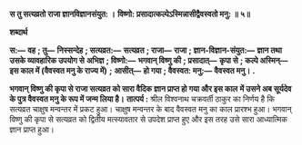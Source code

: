 **स तु सत्यव्रतो राजा ज्ञानविज्ञानसंयुत: ।** **विष्णो: प्रसादात्कल्पेऽस्मिन्नासीद्वैवस्वतो मनु: ॥ ५॥** 

**शब्दार्थ** 

**स:—** **वह** **; तु—** **निस्सन्देह** **; सत्यव्रत:—** **सत्यव्रत** **; राजा—** **राजा** **; ज्ञान-विज्ञान-संयुत:—** **ज्ञान तथा उसके व्यावहारिक उपयोग से** **अभिज्ञ** **; विष्णो:—** **भगवान् विष्णु की** **; प्रसादात्—** **कृपा से** **; कल्पे अस्मिन्—** **इस काल में (वैवस्वत मनु के राज्य में)** **;** **आसीत्—** **हो गया** **; वैवस्वत: मनु:—** **वैवस्वत मनु।** **.** 

**भगवान् विष्णु की कृपा से राजा सत्यव्रत को सारा वैदिक ज्ञान प्राप्त हो गया और इस काल** **में उसने अब सूर्यदेव के पुत्र वैवस्वत मनु के रूप में जन्म लिया है।** **तात्पर्य :** श्रील विश्वनाथ चक्रवर्ती ठाकुर का निर्णय है कि सत्यव्रत चाक्षुष मन्वन्तर में प्रकट हुआ। चाक्षुष मन्वन्तर के बाद वैवस्वत मनु का काल प्रारश्भ हुआ। भगवान् विष्णु की कृपा से सत्यव्रत को द्वितीय मत्स्यावतार से उपदेश प्राप्त हुए और इस तरह उसे सारा आध्यात्मिक ज्ञान प्राप्त हुआ।  